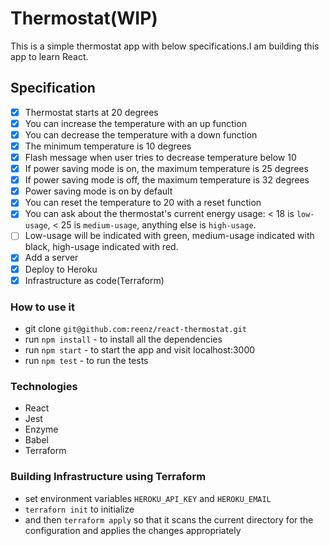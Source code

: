 # Thermostat(WIP)

This is a simple thermostat app with below specifications.I am building this app to learn React.

## Specification

* [x] Thermostat starts at 20 degrees
* [x] You can increase the temperature with an up function
* [x] You can decrease the temperature with a down function
* [x] The minimum temperature is 10 degrees
* [x] Flash message when user tries to decrease temperature below 10
* [x] If power saving mode is on, the maximum temperature is 25 degrees
* [x] If power saving mode is off, the maximum temperature is 32 degrees
* [x] Power saving mode is on by default
* [x] You can reset the temperature to 20 with a reset function
* [x] You can ask about the thermostat's current energy usage: < 18 is `low-usage`, < 25 is `medium-usage`, anything else is `high-usage`.
* [ ] Low-usage will be indicated with green, medium-usage indicated with black, high-usage indicated with red.
* [x] Add a server
* [x] Deploy to Heroku
* [x] Infrastructure as code(Terraform) 

### How to use it

* git clone `git@github.com:reenz/react-thermostat.git`
* run `npm install` - to install all the dependencies
* run `npm start` - to start the app and visit localhost:3000
* run `npm test` - to run the tests

### Technologies

* React
* Jest
* Enzyme
* Babel
* Terraform

### Building Infrastructure using Terraform
* set environment variables `HEROKU_API_KEY` and `HEROKU_EMAIL`
* `terraforn init` to initialize
* and then `terraform apply` so that it scans the current directory for the configuration and applies the changes appropriately